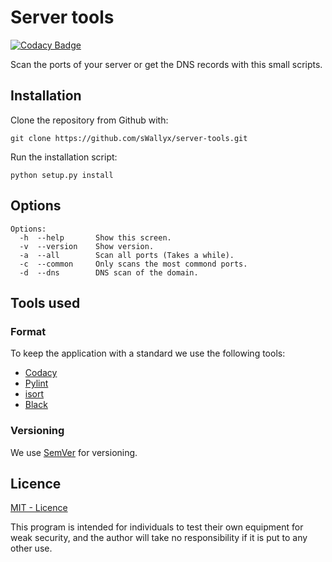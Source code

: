 # Server tools

[![Codacy Badge](https://api.codacy.com/project/badge/Grade/ca70f4341eb04084b8beb5515fdd38c8)](https://app.codacy.com/manual/mikelsmartinez/server-tools?utm_source=github.com&utm_medium=referral&utm_content=sWallyx/server-tools&utm_campaign=Badge_Grade_Dashboard)

Scan the ports of your server or get the DNS records with this small scripts.

## Installation

Clone the repository from Github with:

``` shell
git clone https://github.com/sWallyx/server-tools.git
```
Run the installation script:

``` shell
python setup.py install
```

## Options
```
Options:
  -h  --help       Show this screen.
  -v  --version    Show version.
  -a  --all        Scan all ports (Takes a while).
  -c  --common     Only scans the most commond ports.
  -d  --dns        DNS scan of the domain.
```
## Tools used

### Format
To keep the application with a standard we use the following tools:
* [Codacy](https://www.codacy.com)
* [Pylint](https://www.pylint.org)
* [isort](https://timothycrosley.github.io/isort/)
* [Black](https://black.readthedocs.io/en/stable/)

### Versioning

We use [SemVer](http://semver.org/) for versioning.

## Licence

[MIT - Licence](LICENSE)

This program is intended for individuals to test their own equipment for weak security, and the author will take no responsibility if it is put to any other use.
